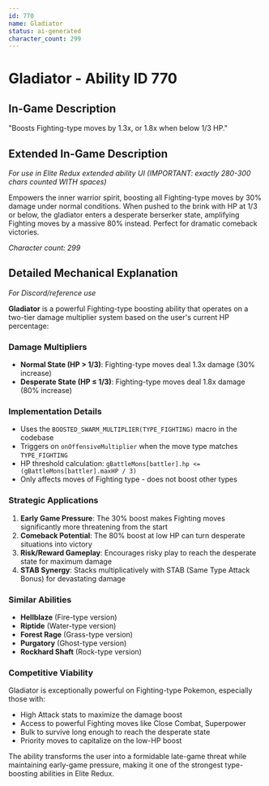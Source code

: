 ```yaml
---
id: 770
name: Gladiator
status: ai-generated
character_count: 299
---
```


# Gladiator - Ability ID 770

## In-Game Description
"Boosts Fighting-type moves by 1.3x, or 1.8x when below 1/3 HP."

## Extended In-Game Description
*For use in Elite Redux extended ability UI (IMPORTANT: exactly 280-300 chars counted WITH spaces)*

Empowers the inner warrior spirit, boosting all Fighting-type moves by 30% damage under normal conditions. When pushed to the brink with HP at 1/3 or below, the gladiator enters a desperate berserker state, amplifying Fighting moves by a massive 80% instead. Perfect for dramatic comeback victories.

*Character count: 299*

## Detailed Mechanical Explanation
*For Discord/reference use*

**Gladiator** is a powerful Fighting-type boosting ability that operates on a two-tier damage multiplier system based on the user's current HP percentage:

### Damage Multipliers
- **Normal State (HP > 1/3)**: Fighting-type moves deal 1.3x damage (30% increase)
- **Desperate State (HP ≤ 1/3)**: Fighting-type moves deal 1.8x damage (80% increase)

### Implementation Details
- Uses the `BOOSTED_SWARM_MULTIPLIER(TYPE_FIGHTING)` macro in the codebase
- Triggers on `onOffensiveMultiplier` when the move type matches `TYPE_FIGHTING`
- HP threshold calculation: `gBattleMons[battler].hp <= (gBattleMons[battler].maxHP / 3)`
- Only affects moves of Fighting type - does not boost other types

### Strategic Applications
1. **Early Game Pressure**: The 30% boost makes Fighting moves significantly more threatening from the start
2. **Comeback Potential**: The 80% boost at low HP can turn desperate situations into victory
3. **Risk/Reward Gameplay**: Encourages risky play to reach the desperate state for maximum damage
4. **STAB Synergy**: Stacks multiplicatively with STAB (Same Type Attack Bonus) for devastating damage

### Similar Abilities
- **Hellblaze** (Fire-type version)
- **Riptide** (Water-type version) 
- **Forest Rage** (Grass-type version)
- **Purgatory** (Ghost-type version)
- **Rockhard Shaft** (Rock-type version)

### Competitive Viability
Gladiator is exceptionally powerful on Fighting-type Pokemon, especially those with:
- High Attack stats to maximize the damage boost
- Access to powerful Fighting moves like Close Combat, Superpower
- Bulk to survive long enough to reach the desperate state
- Priority moves to capitalize on the low-HP boost

The ability transforms the user into a formidable late-game threat while maintaining early-game pressure, making it one of the strongest type-boosting abilities in Elite Redux.